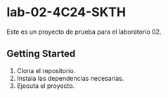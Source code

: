 # lab-02-4C24-SKTH
Este es un proyecto de prueba para el laboratorio 02.  

## Getting Started

1. Clona el repositorio.  
2. Instala las dependencias necesarias.  
3. Ejecuta el proyecto.  
